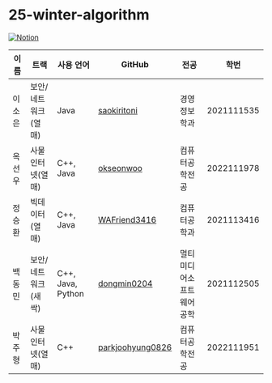 # 25-winter-algorithm

[![Notion](https://img.shields.io/badge/Notion-%23000000.svg?style=for-the-badge&logo=notion&logoColor=white)](https://www.notion.so/25-Farm-System-161b4ba0516b804e881bc876add71c91)

| 이름  | 트랙              | 사용 언어            | GitHub                              | 전공                       | 학번       |
|-------|------------------|----------------------|-----------------------------------------|---------------------------|------------|
| 이소은 | 보안/네트워크(열매) | Java                 | [saokiritoni](https://github.com/saokiritoni)       | 경영정보학과              | 2021111535 |
| 옥선우 | 사물인터넷(열매)   | C++, Java            | [okseonwoo](https://github.com/okseonwoo)          | 컴퓨터공학전공            | 2022111978 |
| 정승환 | 빅데이터(열매)     | C++, Java            | [WAFriend3416](https://github.com/WAFriend3416)    | 컴퓨터공학과              | 2021113416 |
| 백동민 | 보안/네트워크(새싹) | C++, Java, Python    | [dongmin0204](https://github.com/dongmin0204)      | 멀티미디어소프트웨어공학  | 2021112505 |
| 박주형 | 사물인터넷(열매)   | C++                  | [parkjoohyung0826](https://github.com/parkjoohyung0826) | 컴퓨터공학전공            | 2022111951 |

